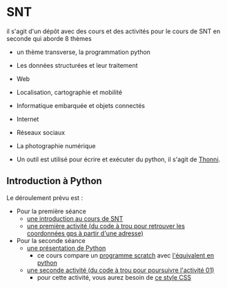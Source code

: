 # SNT

il s'agit d'un dépôt avec des cours et des activités pour le cours de SNT en seconde qui aborde 8 thèmes
- un thème transverse, la programmation python
- Les données structurées et leur traitement 
- Web
- Localisation, cartographie et mobilité
- Informatique embarquée et objets connectés
- Internet
- Réseaux sociaux
- La photographie numérique 

- Un outil est utilisé pour écrire et exécuter du python, il s'agit de [Thonni](https://thonny.org/). 


## Introduction à Python

Le déroulement prévu est : 
 - Pour la première séance 
   - [une introduction au cours de SNT](01_python/cours/01_introduction%20générale.pdf)
   - [une première activité (du code à trou pour retrouver les coordonnées gps à partir d'une adresse)](01_python/activité01/README.md)
 - Pour la seconde séance
   - [une présentation de Python](01_python/cours/02_présentation%20de%20python.pdf)
     - ce cours compare un [programme scratch](https://scratch.mit.edu/projects/1049194930/) avec [l'équivalent en python](01_python/cours/PI_MonteCarlo.py)
   - [une seconde activité (du code à trou pour poursuivre l'activité 01)](01_python/activité02/README.md)
     - pour cette activité, vous aurez besoin de [ce style CSS](01_python/activité02/style-carte.css)

